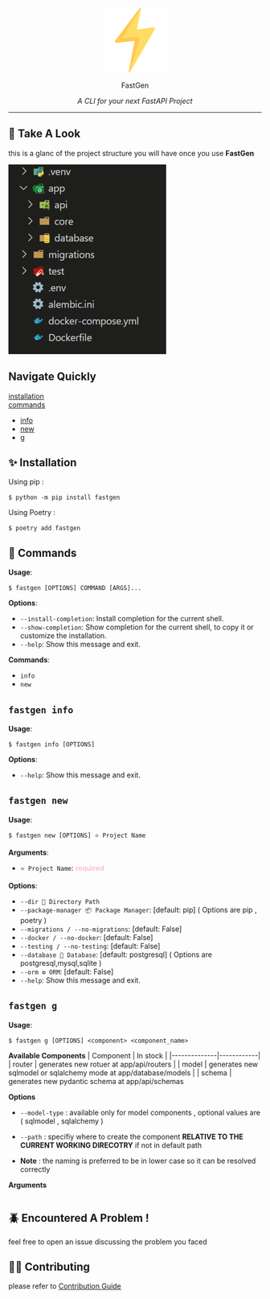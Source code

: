 <p align="center" class="logo">
<img src=".\docs\logo.png" alt="logo" >
</p>

<p align="center" class="name">
FastGen
</p>

<p align="center" class="slogan"> <em>A CLI for your next FastAPI Project</em></p>

<!-- <style>
    .slogan{
        margin-top:-9px;
        padding-bottom:15px;
        font-size:15px
    }
    .logo{
        padding-bottom:10px;
        padding-top:25px
    }
    .name{
      font-size:20px;
      font-weight:bold
    }
</style> -->

---

<!-- # ⚡ _**FastGen**_

Start FastAPI Projects in Lightning Speed.

Built With **Typer** To Help With <span style="color:green">**FastAPI**</span>.... -->

## 👀 **Take A Look**

this is a glanc of the project structure you will have once you use **FastGen**

![dirs_images](./docs/dir.png)

## **Navigate Quickly**

[installation](#✨-installation)<br>
[commands](#🧭-commands)

- [info](#fastgen-info)
- [new](#fastgen-new)
- [g](#fastgen-g)

## ✨ **Installation**

Using pip :

```console
$ python -m pip install fastgen
```

Using Poetry :

```console
$ poetry add fastgen
```

## 🧭 **Commands**

**Usage**:

```console
$ fastgen [OPTIONS] COMMAND [ARGS]...
```

**Options**:

- `--install-completion`: Install completion for the current shell.
- `--show-completion`: Show completion for the current shell, to copy it or customize the installation.
- `--help`: Show this message and exit.

**Commands**:

- `info`
- `new`

## **`fastgen info`**

**Usage**:

```console
$ fastgen info [OPTIONS]
```

**Options**:

- `--help`: Show this message and exit.

## **`fastgen new`**

**Usage**:

```console
$ fastgen new [OPTIONS] ⭐ Project Name
```

**Arguments**:

- `⭐ Project Name`: <span style="color:pink">**required**

**Options**:

- `--dir 📁 Directory Path`
- `--package-manager 📦 Package Manager`: [default: pip]
  ( Options are pip , poetry )
- `--migrations / --no-migrations`: [default: False]
- `--docker / --no-docker`: [default: False]
- `--testing / --no-testing`: [default: False]
- `--database 📅 Database`: [default: postgresql] ( Options are postgresql,mysql,sqlite )
- `--orm ⚙️ ORM`: [default: False]
- `--help`: Show this message and exit.

## **`fastgen g`**

**Usage**:

```console
$ fastgen g [OPTIONS] <component> <component_name>
```

**Available Components**
| Component | In stock |
|--------------|------------|
| router | generates new rotuer at app/api/routers |
| model | generates new sqlmodel or sqlalchemy mode at app/database/models |
| schema | generates new pydantic schema at app/api/schemas

**Options**

- `--model-type` : available only for model components , optional values are ( sqlmodel , sqlalchemy )
- `--path` : specifiy where to create the component **RELATIVE TO THE CURRENT WORKING DIRECOTRY** if not in default path

- **Note** : the naming is preferred to be in lower case so it can be resolved correctly

**Arguments**

```console

```

## 🪲 **Encountered A Problem !**

feel free to open an issue discussing the problem you faced

## 🤝🏻 **Contributing**

please refer to [Contribution Guide](./CONTRIBUTING.md)
